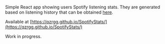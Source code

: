 Simple React app showing users Spotify listening stats. They are generated based on listening history that can be obtained [here](https://www.spotify.com/en/account/privacy/).

Available at [https://qzrgg.github.io/SpotifyStats/](https://qzrgg.github.io/SpotifyStats/)

Work in progress.